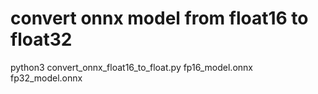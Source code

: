 # convert onnx model from float16 to float32
python3 convert_onnx_float16_to_float.py fp16_model.onnx fp32_model.onnx
